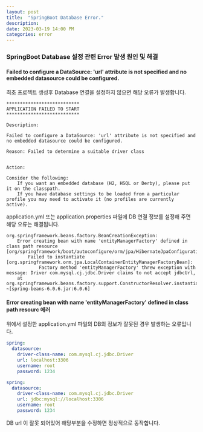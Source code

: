 ```yaml
---
layout: post  
title:  "SpringBoot Database Error."
description:  
date: 2023-03-19 14:00 PM  
categories: error
---
```


### SpringBoot Database 설정 관련 Error 발생 원인 및 해결

#### Failed to configure a DataSource: 'url' attribute is not specified and no embedded datasource could be configured.

최초 프로젝트 생성후 Database 연결을 설정하지 않으면 해당 오류가 발생합니다.

```console
***************************
APPLICATION FAILED TO START
***************************

Description:

Failed to configure a DataSource: 'url' attribute is not specified and no embedded datasource could be configured.

Reason: Failed to determine a suitable driver class


Action:

Consider the following:
	If you want an embedded database (H2, HSQL or Derby), please put it on the classpath.
	If you have database settings to be loaded from a particular profile you may need to activate it (no profiles are currently active).
```

application.yml 또는 application.properties 파일에 DB 연결 정보를 설정해 주면 해당 오류는 해결됩니다.


```console
org.springframework.beans.factory.BeanCreationException: 
    Error creating bean with name 'entityManagerFactory' defined in class path resource [org/springframework/boot/autoconfigure/orm/jpa/HibernateJpaConfiguration.class]: 
        Failed to instantiate [org.springframework.orm.jpa.LocalContainerEntityManagerFactoryBean]: 
            Factory method 'entityManagerFactory' threw exception with message: Driver com.mysql.cj.jdbc.Driver claims to not accept jdbcUrl, 
	at org.springframework.beans.factory.support.ConstructorResolver.instantiate(ConstructorResolver.java:657) ~[spring-beans-6.0.6.jar:6.0.6]
```
#### Error creating bean with name 'entityManagerFactory' defined in class path resourc 에러

위에서 설정한 application.yml 파일의 DB의 정보가 잘못된 경우 발생하는 오류입니다.

```yaml
spring:
  datasource:
    driver-class-name: com.mysql.cj.jdbc.Driver
    url: localhost:3306
    username: root
    password: 1234

spring:
  datasource:
    driver-class-name: com.mysql.cj.jdbc.Driver
    url: jdbc:mysql://localhost:3306
    username: root
    password: 1234
```

DB url 이 잘못 되어있어 해당부분을 수정하면 정상적으로 동작합니다.
